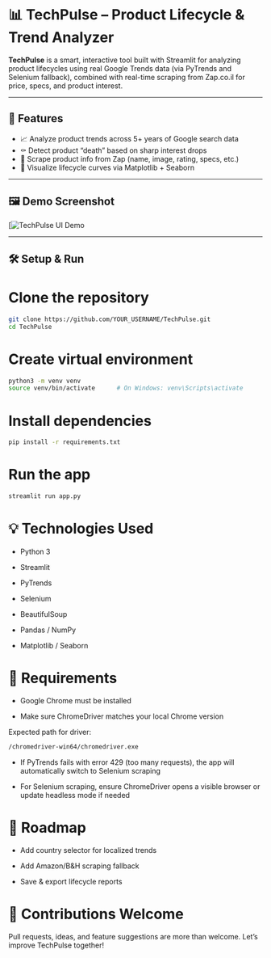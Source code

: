 # 📊 TechPulse – Product Lifecycle & Trend Analyzer

**TechPulse** is a smart, interactive tool built with Streamlit for analyzing product lifecycles using real Google Trends data (via PyTrends and Selenium fallback), combined with real-time scraping from Zap.co.il for price, specs, and product interest.

---

## 🚀 Features

- 📈 Analyze product trends across 5+ years of Google search data
- ⚰️ Detect product “death” based on sharp interest drops
- 🛒 Scrape product info from Zap (name, image, rating, specs, etc.)
- 🎨 Visualize lifecycle curves via Matplotlib + Seaborn
---

## 🖼️ Demo Screenshot

[![TechPulse UI Demo](https://i.ibb.co/6RDT6F87/Screenshot-2025-04-10-at-13-28-38.png)



---

## 🛠 Setup & Run


# Clone the repository
```bash
git clone https://github.com/YOUR_USERNAME/TechPulse.git
cd TechPulse
```

# Create virtual environment
```bash
python3 -m venv venv
source venv/bin/activate      # On Windows: venv\Scripts\activate
```
# Install dependencies
```bash
pip install -r requirements.txt
```
# Run the app
```bash
streamlit run app.py
```

# 💡 Technologies Used
- Python 3

- Streamlit

- PyTrends

- Selenium

- BeautifulSoup

- Pandas / NumPy

- Matplotlib / Seaborn

# 🧩 Requirements
- Google Chrome must be installed

- Make sure ChromeDriver matches your local Chrome version

Expected path for driver:
```bash
/chromedriver-win64/chromedriver.exe
```
- If PyTrends fails with error 429 (too many requests), the app will automatically switch to Selenium scraping

- For Selenium scraping, ensure ChromeDriver opens a visible browser or update headless mode if needed

# 🚧 Roadmap
- Add country selector for localized trends

- Add Amazon/B&H scraping fallback

- Save & export lifecycle reports

 # 🙌 Contributions Welcome
Pull requests, ideas, and feature suggestions are more than welcome. Let’s improve TechPulse together!

